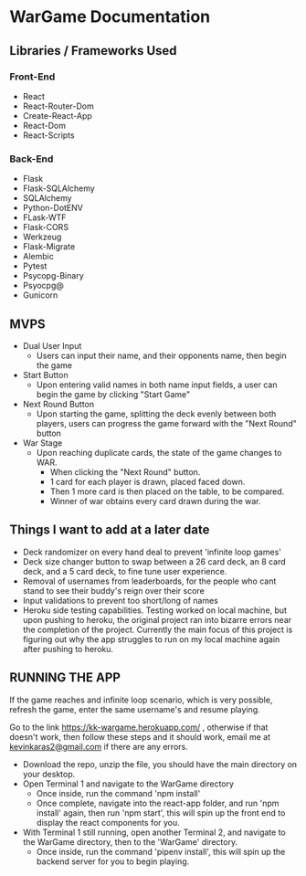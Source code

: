 # WarGame Documentation

## Libraries / Frameworks Used

### Front-End

  - React
  - React-Router-Dom
  - Create-React-App
  - React-Dom
  - React-Scripts

### Back-End

  - Flask
  - Flask-SQLAlchemy
  - SQLAlchemy
  - Python-DotENV
  - FLask-WTF
  - Flask-CORS
  - Werkzeug
  - Flask-Migrate
  - Alembic
  - Pytest
  - Psycopg-Binary
  - Psyocpg@
  - Gunicorn

## MVPS

  - Dual User Input 
    - Users can input their name, and their opponents name, then begin the game
  - Start Button
    - Upon entering valid names in both name input fields, a user can begin the game by clicking "Start Game"
  - Next Round Button
    - Upon starting the game, splitting the deck evenly between both players, users can progress the game forward with the "Next Round" button
  - War Stage
    - Upon reaching duplicate cards, the state of the game changes to WAR.
      - When clicking the "Next Round" button.
      - 1 card for each player is drawn, placed faced down. 
      - Then 1 more card is then placed on the table, to be compared. 
      - Winner of war obtains every card drawn during the war.

## Things I want to add at a later date
  - Deck randomizer on every hand deal to prevent 'infinite loop games'
  - Deck size changer button to swap between a 26 card deck, an 8 card deck, and a 5 card deck, to fine tune user experience.
  - Removal of usernames from leaderboards, for the people who cant stand to see their buddy's reign over their score
  - Input validations to prevent too short/long of names
  - Heroku side testing capabilities. Testing worked on local machine, but upon pushing to heroku, the original project ran into bizarre errors near the     completion of the project. Currently the main focus of this project is figuring out why the app struggles to run on my local machine again after         pushing to heroku.

## RUNNING THE APP

If the game reaches and infinite loop scenario, which is very possible, refresh the game, enter the same username's and resume playing.

Go to the link https://kk-wargame.herokuapp.com/ , otherwise if that doesn't work, then follow these steps and it should work, email me at kevinkaras2@gmail.com if there are any errors.

  - Download the repo, unzip the file, you should have the main directory on your desktop.
  - Open Terminal 1 and navigate to the WarGame directory
    - Once inside, run the command 'npm install'
    - Once complete, navigate into the react-app folder, and run 'npm install' again, then run 'npm start', this will spin up the front end         to display the react components for you.
  - With Terminal 1 still running, open another Terminal 2, and navigate to the WarGame directory, then to the 'WarGame' directory.
    - Once inside, run the command 'pipenv install', this will spin up the backend server for you to begin playing.
